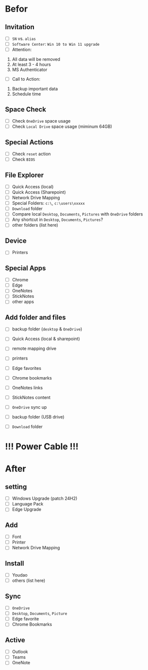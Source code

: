 # Befor

## Invitation

- [ ] `SN` vs. `alias`
- [ ] `Software Center`: `Win 10 to Win 11 upgrade`
- [ ] Attention:

1. All data will be removed
1. At least 3 - 4 hours
1. MS Authenticator

- [ ] Call to Action:

1. Backup important data
1. Schedule time

## Space Check

- [ ] Check `OneDrive` space usage
- [ ] Check `Local Drive` space usage (miminum 64GB)

## Special Actions

- [ ] Check `reset` action
- [ ] Check `BIOS`

## File Explorer

- [ ] Quick Access (local)
- [ ] Quick Access (Sharepoint)
- [ ] Network Drive Mapping
- [ ] Special Folders: `c:\`, `c:\users\xxxxx`
- [ ] `Download` folder
- [ ] Compare local `Desktop`, `Documents`, `Pictures` with `OneDrive` folders
- [ ] Any shortcut in `Desktop`, `Documents`, `Pictures`?
- [ ] other folders (list here)

## Device

- [ ] Printers

## Special Apps

- [ ] Chrome
- [ ] Edge
- [ ] OneNotes
- [ ] StickNotes
- [ ] other apps

## Add folder and files

- [ ] backup folder (`desktop` & `OneDrive`)
- [ ] Quick Access (local & sharepoint)
- [ ] remote mapping drive
- [ ] printers
- [ ] Edge favorites
- [ ] Chrome bookmarks
- [ ] OneNotes links
- [ ] StickNotes content
- [ ] `OneDrive` sync up

- [ ] backup folder (USB drive)
- [ ] `Download` folder



# !!! Power Cable !!!



# After

## setting

- [ ] Windows Upgrade (patch 24H2)
- [ ] Language Pack
- [ ] Edge Upgrade

## Add
- [ ] Font
- [ ] Printer
- [ ] Network Drive Mapping

## Install

- [ ] Youdao
- [ ] others (list here)

## Sync

- [ ] `OneDrive`
- [ ] `Desktop`, `Documents`, `Picture`
- [ ] Edge favorite
- [ ] Chrome Bookmarks

## Active

- [ ] Outlook
- [ ] Teams
- [ ] OneNote
